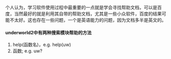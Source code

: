 个人认为，学习软件使用过程中最重要的一点就是学会寻找帮助文档，可以是百度，当然最好的就是利用其自带的帮助文档，尤其是一些小众软件，百度的结果可能不太好。这也存在一些问题，一个是英语能力的问题，因为文档多半是英文的。
#### underworld2中有两种搜索模块帮助的方法
1. help(函数名)，e.g. help(uw)
2. 函数; e.g. uw?
